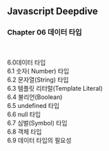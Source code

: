 ## Javascript Deepdive
### Chapter 06 데이터 타입
<br>
 
6.0데이터 타입 <br>
6.1 숫자( Number) 타입 <br>
6.2 문자열(String) 타입 <br>
6.3 템플릿 리터럴(Template Literal) <br>
6.4 불리언(Boolean) <br>
6.5 undefined 타입 <br>
6.6 null 타입 <br> 
6.7 심벌(Symbol) 타입 <br> 
6.8 객체 타입 <br>
6.9 데이터 타입의 필요성 
